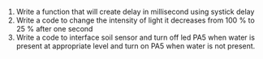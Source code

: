 1. Write a function that will create delay in millisecond using systick delay
2. Write a code to change the intensity of light it decreases from 100 % to 25 % after one second
3. Write a code to interface soil sensor and turn off led PA5 when water is present at appropriate level and turn on PA5 when water is not present.
